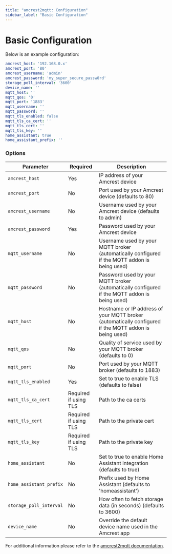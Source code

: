 ```yaml
---
title: "amcrest2mqtt: Configuration"
sidebar_label: "Basic Configuration"
---
```

# Basic Configuration

Below is an example configuration:

```yaml
amcrest_host: '192.168.0.x'
amcrest_port: '80'
amcrest_username: 'admin'
amcrest_password: 'my_super_secure_passw0rd'
storage_poll_interval: '3600'
device_name: ''
mqtt_host: ''
mqtt_qos: '0'
mqtt_port: '1883'
mqtt_username: ''
mqtt_password: ''
mqtt_tls_enabled: false
mqtt_tls_ca_cert: ''
mqtt_tls_cert: ''
mqtt_tls_key: ''
home_assistant: true
home_assistant_prefix: ''
```

### Options

|Parameter|Required|Description|
|---------|--------|-----------|
|`amcrest_host`|Yes|IP address of your Amcrest device|
|`amcrest_port`|No|Port used by your Amcrest device (defaults to 80)|
|`amcrest_username`|No|Username used by your Amcrest device (defaults to admin)|
|`amcrest_password`|Yes|Password used by your Amcrest device|
|`mqtt_username`|No|Username used by your MQTT broker (automatically configured if the MQTT addon is being used)|
|`mqtt_password`|No|Password used by your MQTT broker (automatically configured if the MQTT addon is being used)|
|`mqtt_host`|No|Hostname or IP address of your MQTT broker (automatically configured if the MQTT addon is being used)|
|`mqtt_qos`|No|Quality of service used by your MQTT broker (defaults to 0)|
|`mqtt_port`|No|Port used by your MQTT broker (defaults to 1883)|
|`mqtt_tls_enabled`|Yes|Set to true to enable TLS (defaults to false)|
|`mqtt_tls_ca_cert`|Required if using TLS|Path to the ca certs|
|`mqtt_tls_cert`|Required if using TLS|Path to the private cert|
|`mqtt_tls_key`|Required if using TLS|Path to the private key|
|`home_assistant`|No|Set to true to enable Home Assistant integration (defaults to true)|
|`home_assistant_prefix`|No|Prefix used by Home Assistant (defaults to 'homeassistant')|
|`storage_poll_interval`|No|How often to fetch storage data (in seconds) (defaults to 3600)|
|`device_name`|No|Override the default device name used in the Amcrest app|

For additional information please refer to the [amcrest2mqtt documentation](https://github.com/dchesterton/amcrest2mqtt).